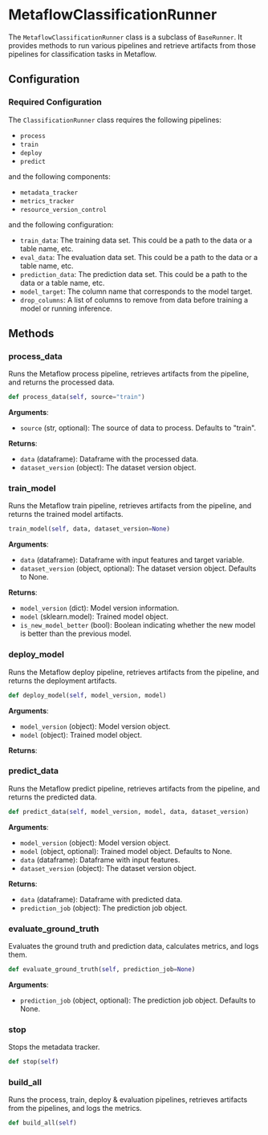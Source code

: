 # MetaflowClassificationRunner

The `MetaflowClassificationRunner` class is a subclass of `BaseRunner`. It provides methods to run various pipelines and retrieve artifacts from those pipelines for classification tasks in Metaflow.

## Configuration 

### Required Configuration

The `ClassificationRunner` class requires the following pipelines:

- `process`
- `train`
- `deploy`
- `predict`

and the following components: 

- `metadata_tracker`
- `metrics_tracker`
- `resource_version_control`

and the following configuration: 

- `train_data`: The training data set. This could be a path to the data or a table name, etc.
- `eval_data`:  The evaluation data set. This could be a path to the data or a table name, etc.
- `prediction_data`: The prediction data set. This could be a path to the data or a table name, etc.
- `model_target`: The column name that corresponds to the model target. 
- `drop_columns`: A list of columns to remove from data before training a model or running inference. 

## Methods

### process_data
Runs the Metaflow process pipeline, retrieves artifacts from the pipeline, and returns the processed data.

```python
def process_data(self, source="train")
```

**Arguments**: 

- `source` (str, optional): The source of data to process. Defaults to "train".

**Returns**: 

- `data` (dataframe): Dataframe with the processed data.
- `dataset_version` (object): The dataset version object.


### train_model
Runs the Metaflow train pipeline, retrieves artifacts from the pipeline, and returns the trained model artifacts.

```python 
train_model(self, data, dataset_version=None)
```

**Arguments**: 

- `data` (dataframe): Dataframe with input features and target variable.
- `dataset_version` (object, optional): The dataset version object. Defaults to None.

**Returns**: 

- `model_version` (dict): Model version information.
- `model` (sklearn.model): Trained model object.
- `is_new_model_better` (bool): Boolean indicating whether the new model is better than the previous model.


### deploy_model 
Runs the Metaflow deploy pipeline, retrieves artifacts from the pipeline, and returns the deployment artifacts.

```python 
def deploy_model(self, model_version, model)
```

**Arguments**: 

- `model_version` (object): Model version object.
- `model` (object): Trained model object.

**Returns**: 


### predict_data 
Runs the Metaflow predict pipeline, retrieves artifacts from the pipeline, and returns the predicted data.

```python 
def predict_data(self, model_version, model, data, dataset_version)
```

**Arguments**: 

- `model_version` (object): Model version object.
- `model` (object, optional): Trained model object. Defaults to None.
- `data` (dataframe): Dataframe with input features.
- `dataset_version` (object): The dataset version object.

**Returns**: 

- `data` (dataframe): Dataframe with predicted data.
- `prediction_job` (object): The prediction job object.


### evaluate_ground_truth 
Evaluates the ground truth and prediction data, calculates metrics, and logs them.

```python
def evaluate_ground_truth(self, prediction_job=None)
```

**Arguments**: 

- `prediction_job` (object, optional): The prediction job object. Defaults to None.


### stop 
Stops the metadata tracker.

```python 
def stop(self)
```



### build_all

Runs the process, train, deploy & evaluation pipelines, retrieves artifacts from the pipelines, and logs the metrics.

```python 
def build_all(self)
```